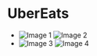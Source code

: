 # **UberEats**

- ![Image 1](https://firebasestorage.googleapis.com/v0/b/login-3fe6a.appspot.com/o/Github%2FUntitled-01.png?alt=media&token=4b0dfe86-e77f-491c-b27f-64a2c2078ec1)
![Image 2](https://firebasestorage.googleapis.com/v0/b/login-3fe6a.appspot.com/o/Github%2FUntitled-02.png?alt=media&token=36ce0a0b-ff34-429a-ad60-e4af562f0e63)
- ![Image 3](https://firebasestorage.googleapis.com/v0/b/login-3fe6a.appspot.com/o/Github%2FUntitled-03.png?alt=media&token=547fda12-8d31-4204-ba3e-7f9e3f3ff0f3)
![Image 4](https://firebasestorage.googleapis.com/v0/b/login-3fe6a.appspot.com/o/Github%2FUntitled-04.png?alt=media&token=6190d999-2050-42dc-94ea-b228937cc00b)

